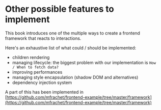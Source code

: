 # Other possible features to implement

This book introduces one of the multiple ways to create a frontend framework that reacts to interactions.

Here's an exhaustive list of what could / should be implemented:

- children rendering
- managing lifecycle: the biggest problem with our implementation is `How / When to fetch data?`
- improving performances
- managing style encapsulation (shadow DOM and alternatives)
- dependency injection system

A part of this has been implemented in [https://github.com/mfrachet/frontend-example/tree/master/framework](https://github.com/mfrachet/frontend-example/tree/master/framework)
